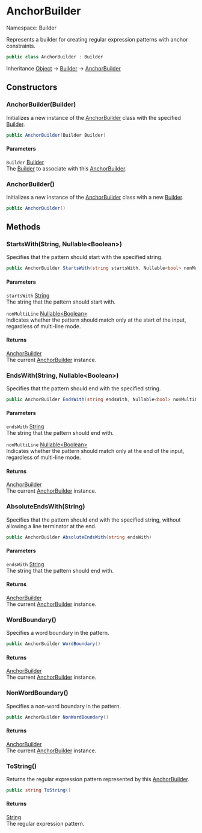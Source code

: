 # AnchorBuilder

Namespace: Builder

Represents a builder for creating regular expression patterns with anchor constraints.

```csharp
public class AnchorBuilder : Builder
```

Inheritance [Object](https://docs.microsoft.com/en-us/dotnet/api/system.object) → [Builder](./builder.builder.md) → [AnchorBuilder](./builder.anchorbuilder.md)

## Constructors

### **AnchorBuilder(Builder)**

Initializes a new instance of the [AnchorBuilder](./builder.anchorbuilder.md) class with the specified [Builder](./builder.builder.md).

```csharp
public AnchorBuilder(Builder Builder)
```

#### Parameters

`Builder` [Builder](./builder.builder.md)<br>
The [Builder](./builder.builder.md) to associate with this [AnchorBuilder](./builder.anchorbuilder.md).

### **AnchorBuilder()**

Initializes a new instance of the [AnchorBuilder](./builder.anchorbuilder.md) class with a new [Builder](./builder.builder.md).

```csharp
public AnchorBuilder()
```

## Methods

### **StartsWith(String, Nullable&lt;Boolean&gt;)**

Specifies that the pattern should start with the specified string.

```csharp
public AnchorBuilder StartsWith(string startsWith, Nullable<bool> nonMultiLine)
```

#### Parameters

`startsWith` [String](https://docs.microsoft.com/en-us/dotnet/api/system.string)<br>
The string that the pattern should start with.

`nonMultiLine` [Nullable&lt;Boolean&gt;](https://docs.microsoft.com/en-us/dotnet/api/system.nullable-1)<br>
Indicates whether the pattern should match only at the start of the input, regardless of multi-line mode.

#### Returns

[AnchorBuilder](./builder.anchorbuilder.md)<br>
The current [AnchorBuilder](./builder.anchorbuilder.md) instance.

### **EndsWith(String, Nullable&lt;Boolean&gt;)**

Specifies that the pattern should end with the specified string.

```csharp
public AnchorBuilder EndsWith(string endsWith, Nullable<bool> nonMultiLine)
```

#### Parameters

`endsWith` [String](https://docs.microsoft.com/en-us/dotnet/api/system.string)<br>
The string that the pattern should end with.

`nonMultiLine` [Nullable&lt;Boolean&gt;](https://docs.microsoft.com/en-us/dotnet/api/system.nullable-1)<br>
Indicates whether the pattern should match only at the end of the input, regardless of multi-line mode.

#### Returns

[AnchorBuilder](./builder.anchorbuilder.md)<br>
The current [AnchorBuilder](./builder.anchorbuilder.md) instance.

### **AbsoluteEndsWith(String)**

Specifies that the pattern should end with the specified string, without allowing a line terminator at the end.

```csharp
public AnchorBuilder AbsoluteEndsWith(string endsWith)
```

#### Parameters

`endsWith` [String](https://docs.microsoft.com/en-us/dotnet/api/system.string)<br>
The string that the pattern should end with.

#### Returns

[AnchorBuilder](./builder.anchorbuilder.md)<br>
The current [AnchorBuilder](./builder.anchorbuilder.md) instance.

### **WordBoundary()**

Specifies a word boundary in the pattern.

```csharp
public AnchorBuilder WordBoundary()
```

#### Returns

[AnchorBuilder](./builder.anchorbuilder.md)<br>
The current [AnchorBuilder](./builder.anchorbuilder.md) instance.

### **NonWordBoundary()**

Specifies a non-word boundary in the pattern.

```csharp
public AnchorBuilder NonWordBoundary()
```

#### Returns

[AnchorBuilder](./builder.anchorbuilder.md)<br>
The current [AnchorBuilder](./builder.anchorbuilder.md) instance.

### **ToString()**

Returns the regular expression pattern represented by this [AnchorBuilder](./builder.anchorbuilder.md).

```csharp
public string ToString()
```

#### Returns

[String](https://docs.microsoft.com/en-us/dotnet/api/system.string)<br>
The regular expression pattern.
